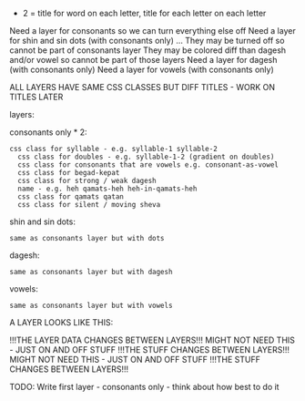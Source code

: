 * 2 = title for word on each letter, title for each letter on each letter

Need a layer for consonants so we can turn everything else off
Need a layer for shin and sin dots (with consonants only) ...
  They may be turned off so cannot be part of consonants layer
  They may be colored diff than dagesh and/or vowel so cannot be part of those layers
Need a layer for dagesh (with consonants only)
Need a layer for vowels (with consonants only)

ALL LAYERS HAVE SAME CSS CLASSES BUT DIFF TITLES - WORK ON TITLES LATER

layers:
  
  consonants only * 2:
  
    css class for syllable - e.g. syllable-1 syllable-2
	  css class for doubles - e.g. syllable-1-2 (gradient on doubles)
	  css class for consonants that are vowels e.g. consonant-as-vowel
	  css class for begad-kepat
	  css class for strong / weak dagesh
	  name - e.g. heh qamats-heh heh-in-qamats-heh
	  css class for qamats qatan
	  css class for silent / moving sheva

  shin and sin dots:
  
    same as consonants layer but with dots
	
  dagesh:

    same as consonants layer but with dagesh
          
  vowels:
  
    same as consonants layer but with vowels

A LAYER LOOKS LIKE THIS:

<span class="layer-chunk dagesh-layer">  !!!THE LAYER DATA CHANGES BETWEEN LAYERS!!!
  <span class="letter-chunk syllable-1 letter-1">
    <span class="consonant-chunk consonant-as-vowel begad-kepat shin">
      <span class="shin-and-sin-chunk"> MIGHT NOT NEED THIS - JUST ON AND OFF
        <span class="dagesh-chunk strong">
          <span class="vowel-chunk qamats-qatan">
            <span class="content-chunk">
		          STUFF  !!!THE STUFF CHANGES BETWEEN LAYERS!!!
            </span>
          </span>
        </span>
      </span>
    </span>
  </span>
  <span class="letter-chunk syllable-1 letter-2">
    <span class="consonant-chunk consonant-as-vowel begad-kepat shin">
      <span class="shin-and-sin-chunk"> MIGHT NOT NEED THIS - JUST ON AND OFF
        <span class="dagesh-chunk strong">
          <span class="vowel-chunk qamats-qatan">
            <span class="content-chunk">
		          STUFF  !!!THE STUFF CHANGES BETWEEN LAYERS!!!
            </span>
          </span>
        </span>
      </span>
    </span>
  </span>
</span>

TODO: Write first layer - consonants only - think about how best to do it
